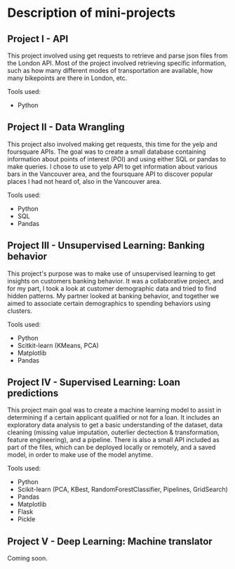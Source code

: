 # Description of mini-projects

## Project I - API
This project involved using get requests to retrieve and parse json files from the London API. Most of the project involved retrieving specific information, such as how many different modes of transportation are available, how many bikepoints are there in London, etc. 

Tools used:
* Python

## Project II - Data Wrangling
This project also involved making get requests, this time for the yelp and foursquare APIs. The goal was to create a small database containing information about points of interest (POI) and using either SQL or pandas to make queries. I chose to use to yelp API to get information about various bars in the Vancouver area, and the foursquare API to discover popular places I had not heard of, also in the Vancouver area.

Tools used:
* Python
* SQL
* Pandas

## Project III - Unsupervised Learning: Banking behavior
This project's purpose was to make use of unsupervised learning to get insights on customers banking behavior. It was a collaborative project, and for my part, I took a look at customer demographic data and tried to find hidden patterns. My partner looked at banking behavior, and together we aimed to associate certain demographics to spending behaviors using clusters.

Tools used:
* Python
* Scitkit-learn (KMeans, PCA)
* Matplotlib
* Pandas

## Project IV - Supervised Learning: Loan predictions
This project main goal was to create a machine learning model to assist in determining if a certain applicant qualified or not for a loan. It includes an exploratory data analysis to get a basic understanding of the dataset, data cleaning (missing value imputation, outerlier dectection & transformation, feature engineering), and a pipeline. There is also a small API included as part of the files, which can be deployed locally or remotely, and a saved model, in order to make use of the model anytime. 

Tools used:
* Python
* Scikit-learn (PCA, KBest, RandomForestClassifier, Pipelines, GridSearch)
* Pandas
* Matplotlib
* Flask
* Pickle

## Project V - Deep Learning: Machine translator
Coming soon. 